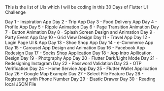 This is the list of UIs which I will be coding in this 30 Days of Flutter UI Challenge

Day 1 - Inspiration App
Day 2 - Trip App
Day 3 - Food Delivery App
Day 4 - Profile App
Day 5 - Ripple Animation
Day 6 - Page Transition Animation
Day 7 - Button Animation
Day 8 - Splash Screen Design and Animation
Day 9 - Party Event App
Day 10 - Grid View Design
Day 11 - Travel App
Day 12 - Login Page UI & App
Day 13 - Shoe Shop App
Day 14 - e-Commerce App
Day 15 - Carousel App Design and Animation
Day 16 - Facebook App Redesign
Day 17 - Socks Shop Application
Day 18 - App Intro Apllication Design
Day 19 - Photgraphy App
Day 20 - Flutter Dark/Light Mode
Day 21 - Redesigning Instagram
Day 22 - Password Validation
Day 23 - OTP Verification
Day 24 - Home Service App
Day 25 - Flutter Wallet Application
Day 26 - Google Map Example
Day 27 - Select File Feature
Day 28 - Registering with Phone Number
Day 29 - Elastic Drawer
Day 30 - Reading local JSON File
